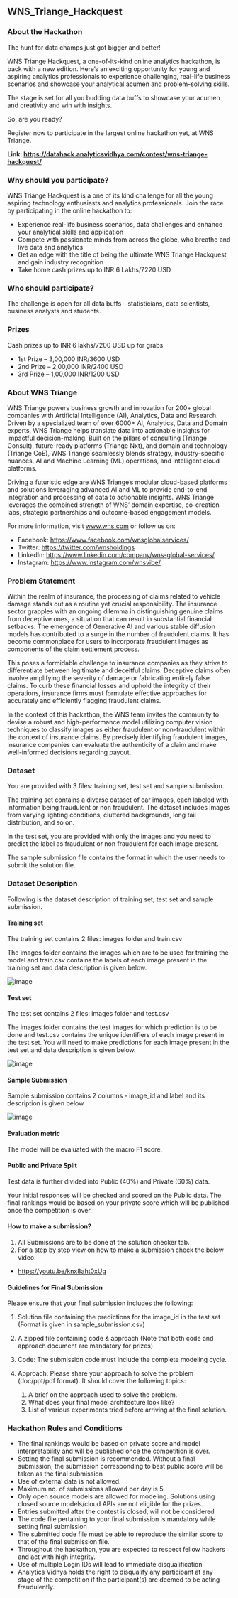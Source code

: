 ## WNS_Triange_Hackquest

### About the Hackathon

The hunt for data champs just got bigger and better! 

WNS Triange Hackquest, a one-of-its-kind online analytics hackathon, is back with a new edition. Here’s an exciting opportunity for young and aspiring analytics professionals to experience challenging, real-life business scenarios and showcase your analytical acumen and problem-solving skills.

The stage is set for all you budding data buffs to showcase your acumen and creativity and win with insights.

So, are you ready? 

Register now to participate in the largest online hackathon yet, at WNS Triange.

<b>Link: https://datahack.analyticsvidhya.com/contest/wns-triange-hackquest/</b>

### Why should you participate?

WNS Triange Hackquest is a one of its kind challenge for all the young aspiring technology enthusiasts and analytics professionals. Join the race by participating in the online hackathon to: 

 - Experience real-life business scenarios, data challenges and enhance your analytical skills and application
 - Compete with passionate minds from across the globe, who breathe and live data and analytics
 - Get an edge with the title of being the ultimate WNS Triange Hackquest and gain industry recognition 
 - Take home cash prizes up to INR 6 Lakhs/7220 USD

### Who should participate?

The challenge is open for all data buffs – statisticians, data scientists, business analysts and students.

### Prizes

Cash prizes up to INR 6 lakhs/7200 USD up for grabs

 - 1st Prize – 3,00,000 INR/3600 USD 
 - 2nd Prize – 2,00,000 INR/2400 USD
 - 3rd Prize – 1,00,000 INR/1200 USD

### About WNS Triange

WNS Triange powers business growth and innovation for 200+ global companies with Artificial Intelligence (AI), Analytics, Data and Research.  Driven by a specialized team of over 6000+ AI, Analytics, Data and Domain experts, WNS Triange helps translate data into actionable insights for impactful decision-making. Built on the pillars of consulting (Triange Consult), future-ready platforms (Triange Nxt), and domain and technology (Triange CoE), WNS Triange seamlessly blends strategy, industry-specific nuances, AI and Machine Learning (ML) operations, and intelligent cloud platforms.

Driving a futuristic edge are WNS Triange’s modular cloud-based platforms and solutions leveraging advanced AI and ML to provide end-to-end integration and processing of data to actionable insights. WNS Triange leverages the combined strength of WNS’ domain expertise, co-creation labs, strategic partnerships and outcome-based engagement models.

For more information, visit www.wns.com or follow us on:
 - Facebook: https://www.facebook.com/wnsglobalservices/
 - Twitter: https://twitter.com/wnsholdings
 - LinkedIn: https://www.linkedin.com/company/wns-global-services/
 - Instagram: https://www.instagram.com/wnsvibe/

### Problem Statement

Within the realm of insurance, the processing of claims related to vehicle damage stands out as a routine yet crucial responsibility. The insurance sector grapples with an ongoing dilemma in distinguishing genuine claims from deceptive ones, a situation that can result in substantial financial setbacks. The emergence of Generative AI and various stable diffusion models has contributed to a surge in the number of fraudulent claims. It has become commonplace for users to incorporate fraudulent images as components of the claim settlement process.

This poses a formidable challenge to insurance companies as they strive to differentiate between legitimate and deceitful claims. Deceptive claims often involve amplifying the severity of damage or fabricating entirely false claims. To curb these financial losses and uphold the integrity of their operations, insurance firms must formulate effective approaches for accurately and efficiently flagging fraudulent claims.

In the context of this hackathon, the WNS team invites the community to devise a robust and high-performance model utilizing computer vision techniques to classify images as either fraudulent or non-fraudulent within the context of insurance claims. By precisely identifying fraudulent images, insurance companies can evaluate the authenticity of a claim and make well-informed decisions regarding payout.

### Dataset

You are provided with 3 files: training set, test set and sample submission.

The training set contains a diverse dataset of car images, each labeled with information being fraudulent or non fraudulent. The dataset includes images from varying lighting conditions, cluttered backgrounds, long tail distribution, and so on.

In the test set, you are provided with only the images and you need to predict the label as fraudulent or non fraudulent for each image present.

The sample submission file contains the format in which the user needs to submit the solution file.

### Dataset Description

Following is the dataset description of training set, test set and sample submission.

#### Training set

The training set contains 2 files: images folder and train.csv

The images folder contains the images which are to be used for training the model and train.csv contains the labels of each image present in the training set and data description is given below.

![image](https://github.com/Akshay-Paunikar/WNS_Triange_Hackquest/assets/86560684/b2d4a1b8-f13c-4bb7-b75a-7272c0e620c8)

#### Test set

The test set contains 2 files: images folder and test.csv

The images folder contains the test images for which prediction is to be done and test.csv contains the unique identifiers of each image present in the test set. You will need to make predictions for each image present in the test set and data description is given below.

![image](https://github.com/Akshay-Paunikar/WNS_Triange_Hackquest/assets/86560684/810e41cc-f63e-489f-a8f7-1a3a24ac52a6)

#### Sample Submission 

Sample submission contains 2 columns - image_id and label and its description is given below

![image](https://github.com/Akshay-Paunikar/WNS_Triange_Hackquest/assets/86560684/3209b2b2-276f-4d5d-8147-cf834da748e9)

#### Evaluation metric

The model will be evaluated with the macro F1 score.

#### Public and Private Split

Test data is further divided into Public (40%) and Private (60%) data.

Your initial responses will be checked and scored on the Public data. The final rankings would be based on your private score which will be published once the competition is over.

#### How to make a submission?

 1. All Submissions are to be done at the solution checker tab.
 2. For a step by step view on how to make a submission check the below video:

 - https://youtu.be/knx8aht0xUg

#### Guidelines for Final Submission

Please ensure that your final submission includes the following:

 1. Solution file containing the predictions for the image_id in the test set (Format is given in sample_submission.csv)
 2. A zipped file containing code & approach (Note that both code and approach document are mandatory for prizes)
 
  1. Code: The submission code must include the complete modeling cycle.
  2. Approach: Please share your approach to solve the problem (doc/ppt/pdf format). It should cover the following topics:

     1. A brief on the approach used to solve the problem.
     2. What does your final model architecture look like? 
     3. List of various experiments tried before arriving at the final solution.

### Hackathon Rules and Conditions

 - The final rankings would be based on private score and model interpretability and will be published once the competition is over.
 - Setting the final submission is recommended. Without a final submission, the submission corresponding to best public score will be taken as the final submission
 - Use of external data is not allowed.
 - Maximum no. of submissions allowed per day is 5
 - Only open source models are allowed for modeling. Solutions using closed source models/cloud APIs are not eligible for the prizes.
 - Entries submitted after the contest is closed, will not be considered
 - The code file pertaining to your final submission is mandatory while setting final submission
 - The submitted code file must be able to reproduce the similar score to that of the final submission file.
 - Throughout the hackathon, you are expected to respect fellow hackers and act with high integrity.
 - Use of multiple Login IDs will lead to immediate disqualification
 - Analytics Vidhya holds the right to disqualify any participant at any stage of the competition if the participant(s) are deemed to be acting fraudulently.
